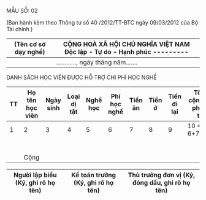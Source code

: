 MẪU SỐ: 02

(Ban hành kèm theo Thông tư số 40 /2012/TT-BTC ngày 09/03/2012 của Bộ Tài chính )

| (Tên cơ sở dạy nghề) | CỘNG HOÀ XÃ HỘI CHỦ NGHĨA VIỆT NAM Độc lập - Tự do - Hạnh phúc --------- |
|---|---|
| | ............, ngày tháng năm....... |

DANH SÁCH HỌC VIÊN ĐƯỢC HỖ TRỢ CHI PHÍ HỌC NGHỀ

| TT | Họ tên học viên | Ngày sinh | Loại dị tật | Nghề học | Phí học nghề | Tiền ăn | Tiền ở | Tiền đi lại | Tổng cộng chi phí hỗ trợ | Chữ ký học viên |
|---|---|---|---|---|---|---|---|---|---|---|
| 1 | 2 | 3 | 4 | 5 | 6 | 7 | 8 | 9 | 10 = 6+7+8+9 | 11 |
| | | | | | | | | | | |
| | | | | | | | | | | |
| | | | | | | | | | | |
| | | | | | | | | | | |
| | | | | | | | | | | |
| | | | | | | | | | | |
| | Cộng | | | | | | | | | |

| Người lập biểu (Ký, ghi rõ họ tên) | Kế toán trưởng (Ký, ghi rõ họ tên) | Thủ trưởng đơn vị (Ký, đóng dấu, ghi rõ họ tên) |
|---|---|---|